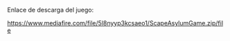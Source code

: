 Enlace de descarga del juego:

https://www.mediafire.com/file/5l8nyyp3kcsaeo1/ScapeAsylumGame.zip/file
